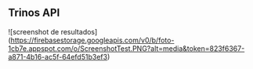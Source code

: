 Trinos API
---
![screenshot de resultados]
(https://firebasestorage.googleapis.com/v0/b/foto-1cb7e.appspot.com/o/ScreenshotTest.PNG?alt=media&token=823f6367-a871-4b16-ac5f-64efd51b3ef3)